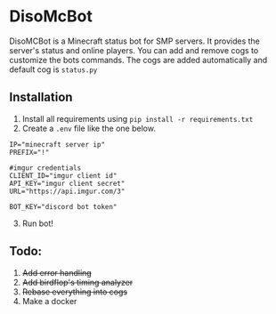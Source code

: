 DisoMcBot
======

DisoMCBot is a Minecraft status bot for SMP servers. It provides the server's status and online players. You can add and remove cogs to customize the bots commands. The cogs are added automatically and default cog is `status.py`

## Installation
1. Install all requirements using `pip install -r requirements.txt`
2. Create a `.env` file like the one below.
```
IP="minecraft server ip"
PREFIX="!"

#imgur credentials
CLIENT_ID="imgur client id"
API_KEY="imgur client secret"
URL="https://api.imgur.com/3"

BOT_KEY="discord bot token"
```
3. Run bot!

## Todo:
1. ~~Add error handling~~
2. ~~Add birdflop's timing analyzer~~
3. ~~Rebase everything into cogs~~
4. Make a docker
